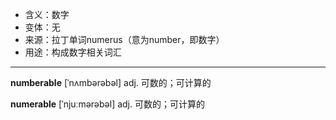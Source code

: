 - <span class="definition">含义：数字</span>
- <span class="definition">变体：无</span>
- <span class="definition">来源：拉丁单词numerus（意为number，即数字）</span>
- <span class="definition">用途：构成数字相关词汇</span>

---

<span class="vocabulary">**numberable**</span> [ˈnʌmbərəbəl] adj. 可数的；可计算的  

<span class="vocabulary">**numerable**</span> [ˈnjuːmərəbəl] adj. 可数的；可计算的  

